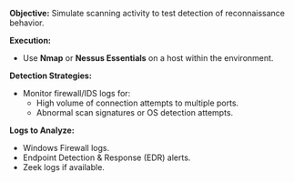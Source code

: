 **Objective:** Simulate scanning activity to test detection of reconnaissance behavior.

**Execution:**
- Use **Nmap** or **Nessus Essentials** on a host within the environment.

**Detection Strategies:**
- Monitor firewall/IDS logs for:
  - High volume of connection attempts to multiple ports.
  - Abnormal scan signatures or OS detection attempts.

**Logs to Analyze:**
- Windows Firewall logs.
- Endpoint Detection & Response (EDR) alerts.
- Zeek logs if available.
